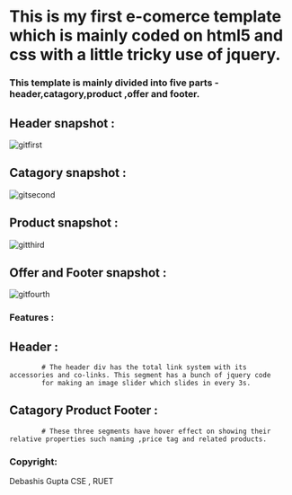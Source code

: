 # This is my first e-comerce template which is mainly coded on html5 and css with a little tricky use of jquery.

### This template is mainly divided into five parts - header,catagory,product ,offer and footer. 

## Header snapshot :
![gitfirst](https://user-images.githubusercontent.com/26819759/32982031-1c1a03d6-cca8-11e7-98db-941cbdf8fe4b.png)

## Catagory snapshot :
![gitsecond](https://user-images.githubusercontent.com/26819759/32982045-60ae998a-cca8-11e7-9882-8f5c7b67a19a.png)

## Product snapshot :
![gitthird](https://user-images.githubusercontent.com/26819759/32982053-8579c4e2-cca8-11e7-91ca-38fb69776ebc.png)

## Offer and Footer snapshot :
![gitfourth](https://user-images.githubusercontent.com/26819759/32982057-a035b0d4-cca8-11e7-8c1d-6d6404e7ec69.png)


### Features :
 
 ## Header :
            # The header div has the total link system with its accessories and co-links. This segment has a bunch of jquery code 
            for making an image slider which slides in every 3s.
 ## Catagory Product Footer :
            # These three segments have hover effect on showing their relative properties such naming ,price tag and related products.
            

### Copyright:
   Debashis Gupta
   CSE , RUET
